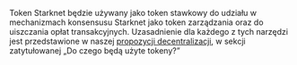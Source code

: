 Token Starknet będzie używany jako token stawkowy do udziału w mechanizmach konsensusu Starknet jako token zarządzania oraz do uiszczania opłat transakcyjnych. Uzasadnienie dla każdego z tych narzędzi jest przedstawione w naszej [propozycji decentralizacji](https://medium.com/@starkware/part-2-a-decentralization-and-governance-proposal-for-starknet-23e335645778), w sekcji zatytułowanej „Do czego będą użyte tokeny?”